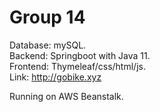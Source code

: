 # Group 14 #
Database: mySQL.  
Backend:  Springboot with Java 11.  
Frontend: Thymeleaf/css/html/js.  
Link: http://gobike.xyz

Running on AWS Beanstalk.
